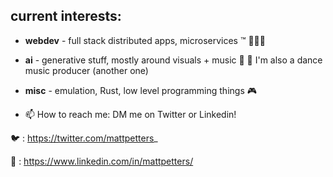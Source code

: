 ## current interests: 

- **webdev** - full stack distributed apps, microservices ™️ 👨🏻‍💻

- **ai** - generative stuff, mostly around visuals + music 🎵 🤖 I'm also a dance music producer (another one)

- **misc** - emulation, Rust, low level programming things 🎮

- 📫 How to reach me: DM me on Twitter or Linkedin!

🐦 : https://twitter.com/mattpetters_

💼 : https://www.linkedin.com/in/mattpetters/
